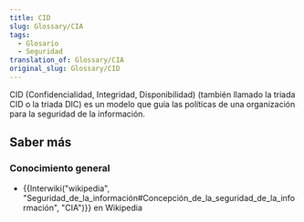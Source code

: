 ```yaml
---
title: CID
slug: Glossary/CIA
tags:
  - Glosario
  - Seguridad
translation_of: Glossary/CIA
original_slug: Glossary/CID
---
```


CID (Confidencialidad, Integridad, Disponibilidad) (también llamado la triada CID o la triada DIC) es un modelo que guía las políticas de una organización para la seguridad de la información.

## Saber más

### Conocimiento general

- {{Interwiki("wikipedia", "Seguridad_de_la_información#Concepción_de_la_seguridad_de_la_información", "CIA")}} en Wikipedia
